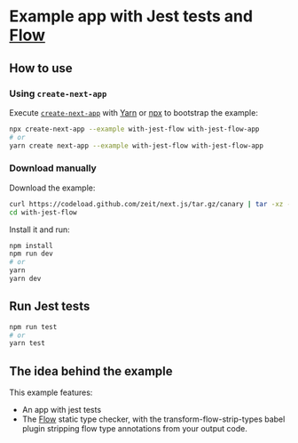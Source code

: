 # Example app with Jest tests and [Flow](https://flowtype.org/)

## How to use

### Using `create-next-app`

Execute [`create-next-app`](https://github.com/segmentio/create-next-app) with [Yarn](https://yarnpkg.com/lang/en/docs/cli/create/) or [npx](https://github.com/zkat/npx#readme) to bootstrap the example:

```bash
npx create-next-app --example with-jest-flow with-jest-flow-app
# or
yarn create next-app --example with-jest-flow with-jest-flow-app
```

### Download manually

Download the example:

```bash
curl https://codeload.github.com/zeit/next.js/tar.gz/canary | tar -xz --strip=2 next.js-canary/examples/with-jest-flow
cd with-jest-flow
```

Install it and run:

```bash
npm install
npm run dev
# or
yarn
yarn dev
```

## Run Jest tests

```bash
npm run test
# or
yarn test
```

## The idea behind the example

This example features:

- An app with jest tests
- The [Flow](https://flowtype.org/) static type checker, with the transform-flow-strip-types babel plugin stripping flow type annotations from your output code.
